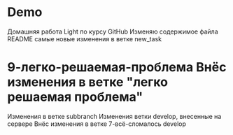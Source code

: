 # Demo
Домашняя работа Light по курсу GitHub
Изменяю содержимое файла README
самые новые изменения в ветке new_task


9-легко-решаемая-проблема
Внёс изменения в ветке "легко решаемая проблема"
==============
Изменения в ветке subbranch
Изменения ветки develop, внесенные на сервере
Внёс изменения в ветке 7-всё-сломалось
develop
